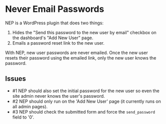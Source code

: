 # Never Email Passwords

NEP is a WordPress plugin that does two things:

1. Hides the "Send this password to the new user by email" checkbox on the dashboard's "Add New User" page.
2. Emails a password reset link to the new user.

With NEP, new user passwords are never emailed. Once the new user resets their password using the emailed link, only the new user knows the password.

## Issues

- #1 NEP should also set the initial password for the new user so even the site admin never knows the user's password.
- #2 NEP should only run on the 'Add New User' page (it currently runs on all admin pages).
- #3 NEP should check the submitted form and force the `send_password` field to '0'.
